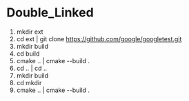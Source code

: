 # Double_Linked
1) mkdir ext
2) cd ext | git clone https://github.com/google/googletest.git
3) mkdir build 
4) cd build
5) cmake .. | cmake --build .
6) cd .. | cd ..
7) mkdir build
8) cd mkdir
9) cmake .. | cmake --build .
 
